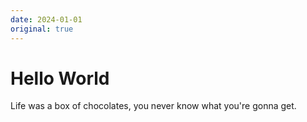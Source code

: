 ```yaml
---
date: 2024-01-01
original: true
---
```


# Hello World

Life was a box of chocolates, you never know what you're gonna get.
